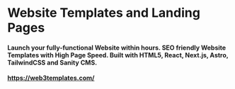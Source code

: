 # Website Templates and Landing Pages

#### Launch your fully-functional Website within hours. SEO friendly Website Templates with High Page Speed. Built with HTML5, React, Next.js, Astro, TailwindCSS and Sanity CMS.

**https://web3templates.com/**
